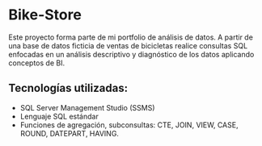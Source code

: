 # Bike-Store
Este proyecto forma parte de mi portfolio de análisis de datos.
A partir de una base de datos ficticia de ventas de bicicletas realice consultas SQL enfocadas en un análisis descriptivo y diagnóstico de los datos aplicando conceptos de BI.

## Tecnologías utilizadas:
 - SQL Server Management Studio (SSMS)
 - Lenguaje SQL estándar
 - Funciones de agregación, subconsultas: CTE, JOIN, VIEW, CASE, ROUND, DATEPART, HAVING.

